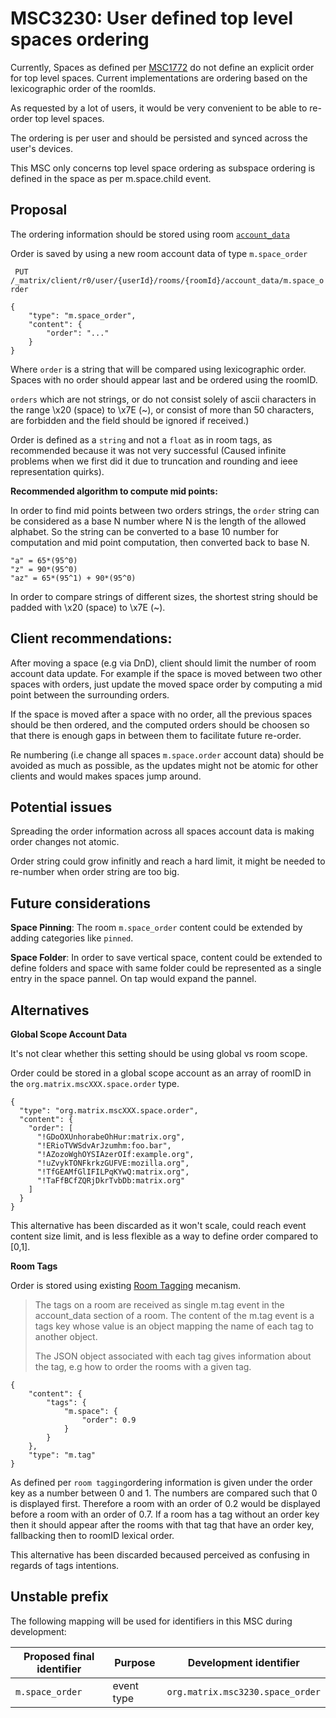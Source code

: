 # MSC3230: User defined top level spaces ordering

Currently, Spaces as defined per [MSC1772](https://github.com/matrix-org/matrix-doc/pull/1772)
do not define an explicit order for top level spaces. Current implementations are ordering based
on the lexicographic order of the roomIds.

As requested by a lot of users, it would be very convenient to be able to re-order top level spaces.

The ordering is per user and should be persisted and synced across the user's devices.

This MSC only concerns top level space ordering as subspace ordering is defined in the space
as per m.space.child event.

## Proposal

The ordering information should be stored using room [`account_data`](https://matrix.org/docs/spec/client_server/r0.6.1#id125)

Order is saved by using a new room account data of type `m.space_order`

` PUT /_matrix/client/r0/user/{userId}/rooms/{roomId}/account_data/m.space_order`

````
{
    "type": "m.space_order",
    "content": {
        "order": "..."
    }
}
````

Where `order` is a string that will be compared using lexicographic order. Spaces with
no order should appear last and be ordered using the roomID.

`orders` which are not strings, or do not consist solely of ascii characters in the range \x20 (space) to \x7E (~),
or consist of more than 50 characters, are forbidden and the field should be ignored if received.)

Order is defined as a `string` and not a `float` as in room tags, as recommended because it was
not very successful (Caused infinite problems when we first did it due to truncation and rounding
and ieee representation quirks).

__Recommended algorithm to compute mid points:__

In order to find mid points between two orders strings, the `order` string can be considered as
a base N number where N is the length of the allowed alphabet. So the string can be converted
to a base 10 number for computation and mid point computation, then converted back to base N.

````
"a" = 65*(95^0) 
"z" = 90*(95^0) 
"az" = 65*(95^1) + 90*(95^0) 
````

In order to compare strings of different sizes, the shortest string should be padded
with \x20 (space) to \x7E (~).

## Client recommendations:

After moving a space (e.g via DnD), client should limit the number of room account data update.
For example if the space is moved between two other spaces with orders, just update the moved space order by
computing a mid point between the surrounding orders.

If the space is moved after a space with no order, all the previous spaces should be then ordered,
and the computed orders should be choosen so that there is enough gaps in between them to facilitate future
re-order.

Re numbering (i.e change all spaces `m.space.order` account data) should be avoided as much as possible,
as the updates might not be atomic for other clients and would makes spaces jump around.

## Potential issues

Spreading the order information across all spaces account data is making order changes not atomic.

Order string could grow infinitly and reach a hard limit, it might be needed to re-number
when order string are too big.


## Future considerations

__Space Pinning__: The room `m.space_order` content could be extended by adding categories like `pinned`.


__Space Folder__: In order to save vertical space, content could be extended to define folders
and space with same folder could be represented as a single entry in the space pannel.
On tap would expand the pannel.

## Alternatives

__Global Scope Account Data__

It's not clear whether this setting should be using global vs room scope.

Order could be stored in a global scope account as an array of roomID in the `org.matrix.mscXXX.space.order` type.
````
{
  "type": "org.matrix.mscXXX.space.order",
  "content": {
    "order": [
      "!GDoOXUnhorabeOhHur:matrix.org",
      "!ERioTVWSdvArJzumhm:foo.bar",
      "!AZozoWghOYSIAzerOIf:example.org",
      "!uZvykTONFkrkzGUFVE:mozilla.org",
      "!TfGEAMfGlIFILPqKYwQ:matrix.org",
      "!TaFfBCfZQRjDkrTvbDb:matrix.org"
    ]
  }
}
````

This alternative has been discarded as it won't scale, could reach event content size limit, and is
less flexible as a way to define order compared to [0,1].

__Room Tags__


Order is stored using existing [Room Tagging](https://matrix.org/docs/spec/client_server/latest#room-tagging) mecanism.

> The tags on a room are received as single m.tag event in the account_data section of a room.
The content of the m.tag event is a tags key whose value is an object mapping the name of each tag
to another object.
> 
> The JSON object associated with each tag gives information about the tag, e.g how to order
the rooms with a given tag.

````
{
    "content": {
        "tags": {
            "m.space": {
                "order": 0.9
            }
        }
    },
    "type": "m.tag"
}
````

As defined per `room tagging`ordering information is given under the order key as a number between 0 and 1.
The numbers are compared such that 0 is displayed first. Therefore a room with an order of 0.2 would
be displayed before a room with an order of 0.7. If a room has a tag without an order key then it
should appear after the rooms with that tag that have an order key, fallbacking then to roomID lexical order.

This alternative has been discarded becaused perceived as confusing in regards of tags intentions.

## Unstable prefix

The following mapping will be used for identifiers in this MSC during development:


Proposed final identifier       | Purpose | Development identifier
------------------------------- | ------- | ----
`m.space_order` | event type | `org.matrix.msc3230.space_order`
